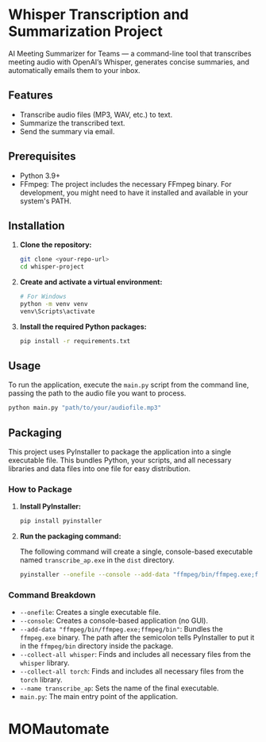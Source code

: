 
# Whisper Transcription and Summarization Project

AI Meeting Summarizer for Teams — a command-line tool that transcribes meeting audio with OpenAI’s Whisper, generates concise summaries, and automatically emails them to your inbox.

## Features

-   Transcribe audio files (MP3, WAV, etc.) to text.
-   Summarize the transcribed text.
-   Send the summary via email.

## Prerequisites

-   Python 3.9+
-   FFmpeg: The project includes the necessary FFmpeg binary. For development, you might need to have it installed and available in your system's PATH.

## Installation

1.  **Clone the repository:**
    ```bash
    git clone <your-repo-url>
    cd whisper-project
    ```

2.  **Create and activate a virtual environment:**
    ```bash
    # For Windows
    python -m venv venv
    venv\Scripts\activate
    ```

3.  **Install the required Python packages:**
    ```bash
    pip install -r requirements.txt
    ```

## Usage

To run the application, execute the `main.py` script from the command line, passing the path to the audio file you want to process.

```bash
python main.py "path/to/your/audiofile.mp3"
```

## Packaging

This project uses PyInstaller to package the application into a single executable file. This bundles Python, your scripts, and all necessary libraries and data files into one file for easy distribution.

### How to Package

1.  **Install PyInstaller:**
    ```bash
    pip install pyinstaller
    ```

2.  **Run the packaging command:**

    The following command will create a single, console-based executable named `transcribe_ap.exe` in the `dist` directory.

    ```bash
    pyinstaller --onefile --console --add-data "ffmpeg/bin/ffmpeg.exe;ffmpeg/bin" --collect-all whisper --collect-all torch --name transcribe_ap main.py
    ```

### Command Breakdown

-   `--onefile`: Creates a single executable file.
-   `--console`: Creates a console-based application (no GUI).
-   `--add-data "ffmpeg/bin/ffmpeg.exe;ffmpeg/bin"`: Bundles the `ffmpeg.exe` binary. The path after the semicolon tells PyInstaller to put it in the `ffmpeg/bin` directory inside the package.
-   `--collect-all whisper`: Finds and includes all necessary files from the `whisper` library.
-   `--collect-all torch`: Finds and includes all necessary files from the `torch` library.
-   `--name transcribe_ap`: Sets the name of the final executable.
-   `main.py`: The main entry point of the application.
# MOMautomate
